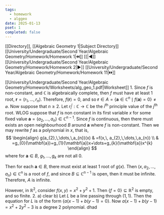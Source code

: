 ```yaml
---
tags:
  - homework
  - alggeo
date: 2025-01-13
pset: 1
completed: false
---
```

[[Directory]], [[Algebraic Geometry 1|Subject Directory]]
[[University/Undergraduate/Second Year/Algebraic Geometry/Homework/Homework 1|🞀🞀]] [[|◀]] [[University/Undergraduate/Second Year/Algebraic Geometry/Homework/Homework 2|▶]] [[University/Undergraduate/Second Year/Algebraic Geometry/Homework/Homework 11|🞂🞂]]

[[University/Undergraduate/Second Year/Algebraic Geometry/Homework/Worksheets/alg_geo_1.pdf|Worksheet]]
1. 
Since $f$ is non-constant, and $\mathbb{C}$ is algebraically complete, then $f$ must have at least $1$ root, ${} \mathbf{r}=(r_{1},\,\dots,\,r_{n}) {}$. Therefore, ${} f(\mathbf{r})=0 {}$, and so ${} \mathbf{r} \in A=\{ \mathbf{a} \in \mathbb{C}^{n} \mid  f(\mathbf{a})=0 \}\neq \varnothing  {}$. Now suppose that $n\geq 2$. Let ${} r_{i}^{j}:\mathbb{C}\to{}\mathbb{C} {}$ be the $i^{\text{th}} {}$ principle value of the $j^{\text{th}} {}$ root. WLOG suppose that $f {}$ is non constant in its first variable ${} x {}$ for some fixed value ${} \mathbf{a}=(a_{2},\,\dots,\,a_{n}) \in \mathbb{C}^{n-1} {}$. Since $f {}$ is continuous, then there must exists an open neighbourhood $B$ around ${} \mathbf{a} {}$ where $f {}$ is non-constant. Then we may rewrite ${} f {}$ as a polynomial in $x {}$, that is, 
$$
\begin{align}
 g(a_{2},\,\dots,\,a_{n})(x) & =f(x,\, a_{2},\,\dots,\,a_{n})   \\
 & =g_{0}(\mathbf{a})+g_{1}(\mathbf{a})x+\dots+g_{k}(\mathbf{a})x^{k}
 \end{align}
$$
where for ${} \mathbf{a} \in B {}$, ${} g_{1},\,\dots,\,g_{k} {}$ are not all ${} 0 {}$. 

Then for each ${} \mathbf{a} \in B {}$, there must exist at least ${} 1 {}$ root of ${} g(x)$. Then ${} (x,\, a_{2},\,\dots,\,a_{n}) \in \mathbb{C}^{n} {}$ is a root of $f$, and since ${} B \subseteq \mathbb{C}^{n-1} {}$ is open, then it must be infinite. Therefore, $A$ is infinite. 

However, in $\mathbb{R}^{2}$, consider ${} f(x,\, y)=x^{2}+y^{2}+1 {}$. Then ${} \{ f=0 \}\subseteq \mathbb{R}^{2} {}$ is empty, and so finite.
2. 
a) clear
b) 
Let $L$ be a line passing through ${} (1,\, 1) {}$. Then the equation for $L {}$ is of the form ${} \{ a(x-1)+b(y-1)=0 \} {}$. Now ${} a(x-1)+b(y-1)=x^{2}+2y^{2}-3 {}$ is a degree ${} 2$ polynomial. dhad 